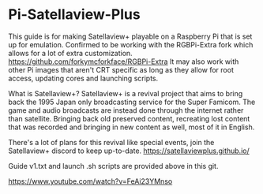# Pi-Satellaview-Plus
This guide is for making Satellaview+ playable on a Raspberry Pi that is set up for emulation. 
Confirmed to be working with the RGBPi-Extra fork which allows for a lot of extra customization. https://github.com/forkymcforkface/RGBPi-Extra
It may also work with other Pi images that aren't CRT specific as long as they allow for root access, updating cores and launching scripts.

What is Satellaview+?
Satellaview+ is a revival project that aims to bring back the 1995 Japan only broadcasting service for the Super Famicom.
The game and audio broadcasts are instead done through the internet rather than satellite. Bringing back old preserved content, recreating lost content that was recorded 
and bringing in new content as well, most of it in English. 

There's a lot of plans for this revival like special events, join the Satellaview+ discord to keep up-to-date. https://satellaviewplus.github.io/

Guide v1.txt and launch .sh scripts are provided above in this git.


https://www.youtube.com/watch?v=FeAi23YMnso
